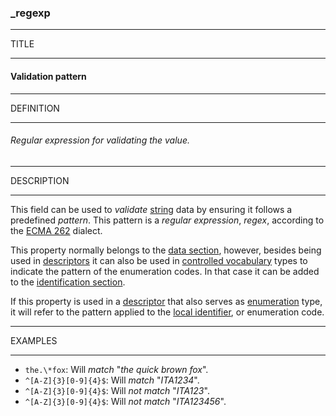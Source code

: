 ### _regexp



------
TITLE

------

#### Validation pattern



------
DEFINITION

------

###### Regular expression for validating the value.



------
DESCRIPTION

------

This field can be used to *validate* [string](_string.md) data by ensuring it follows a predefined *pattern*. This pattern is a *regular expression*, *regex*, according to the [ECMA 262](http://www.ecma-international.org/publications/files/ECMA-ST/Ecma-262.pdf) dialect.

This property normally belongs to the [data section](_data.md), however, besides being used in [descriptors](_term_descriptor.md) it can also be used in [controlled vocabulary](_type_string_enum.md) types to indicate the pattern of the enumeration codes. In that case it can be added to the [identification section](_code.md).

If this property is used in a [descriptor](_term_descriiptor.md) that also serves as [enumeration](_type_string_enum.md) type, it will refer to the pattern applied to the [local identifier](_lid.md), or enumeration code.



------
EXAMPLES

------

- `the.\*fox`: Will *match* "*the quick brown fox*".
- `^[A-Z]{3}[0-9]{4}$`: Will *match* "*ITA1234*".
- `^[A-Z]{3}[0-9]{4}$`: Will *not match* "*ITA123*".
- `^[A-Z]{3}[0-9]{4}$`: Will *not match* "*ITA123456*".